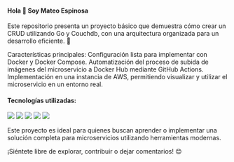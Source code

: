 #### Hola 👋 Soy Mateo Espinosa
Este repositorio presenta un proyecto básico que demuestra cómo crear un CRUD utilizando Go y Couchdb, con una arquitectura organizada para un desarrollo eficiente. 🚀

Características principales:
Configuración lista para implementar con Docker y Docker Compose.
Automatización del proceso de subida de imágenes del microservicio a Docker Hub mediante GitHub Actions.
Implementación en una instancia de AWS, permitiendo visualizar y utilizar el microservicio en un entorno real.
#### Tecnologías utilizadas:
<span> 
  <img src="https://img.shields.io/badge/go-%2300ADD8.svg?style=for-the-badge&logo=go&logoColor=white"> 
  <img src="https://img.shields.io/badge/Couchbase-EA2328?style=for-the-badge&logo=couchbase&logoColor=white"> 
  <img src="https://img.shields.io/badge/docker-%230db7ed.svg?style=for-the-badge&logo=docker&logoColor=white"> 
  <img src="https://img.shields.io/badge/github-%23121011.svg?style=for-the-badge&logo=github&logoColor=white"> 
  <img src="https://img.shields.io/badge/AWS-%23FF9900.svg?style=for-the-badge&logo=amazon-aws&logoColor=white"> 
</span>



Este proyecto es ideal para quienes buscan aprender o implementar una solución completa para microservicios utilizando herramientas modernas.

¡Siéntete libre de explorar, contribuir o dejar comentarios! 😊
